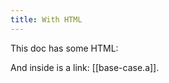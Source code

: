 ```yaml
---
title: With HTML
---
```


This doc has some HTML:

<div class="box">
  And inside is a link: [[base-case.a]].
</div>
